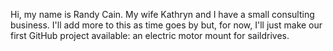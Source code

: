 <!---
- 👋 Hi, I’m @Masten-Cain
- 👀 I’m interested in ...
- 🌱 I’m currently learning ...
- 💞️ I’m looking to collaborate on ...
- 📫 How to reach me ...
--->
Hi, my name is Randy Cain. My wife Kathryn and I have a small consulting business. I'll add more to this as time goes by but, for now, I'll just make our first GitHub project available: an electric motor mount for saildrives.
<!---
Masten-Cain/Masten-Cain is a ✨ special ✨ repository because its `README.md` (this file) appears on your GitHub profile.
You can click the Preview link to take a look at your changes.
--->
